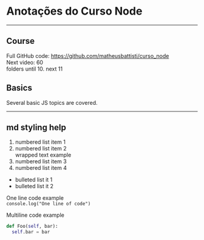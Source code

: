 # Anotações do Curso Node

---

## Course

Full GitHub code: https://github.com/matheusbattisti/curso_node \
Next video: 60 \
folders until 10. next 11

## Basics

Several basic JS topics are covered.

---

## md styling help

1.  numbered list item 1
1.  numbered list item 2\
    wrapped text example
1.  numbered list item 3
1.  numbered list item 4

- bulleted list it 1
- bulleted list it 2

One line code example \
`console.log("One line of code")`

Multiline code example

```python
def Foo(self, bar):
  self.bar = bar
```

